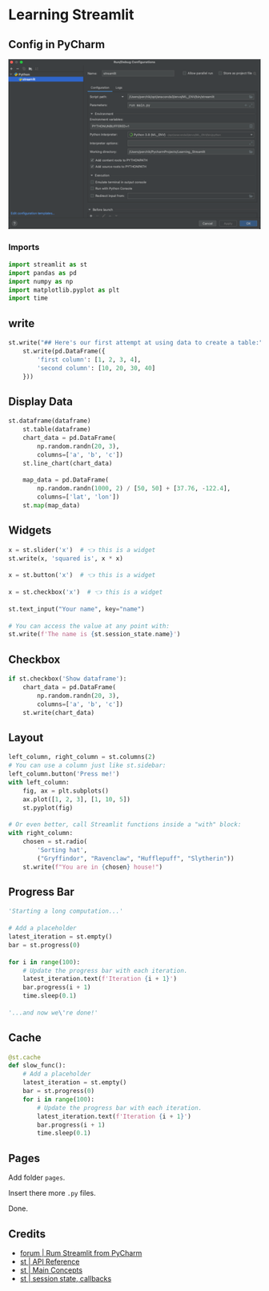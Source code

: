# Learning Streamlit

## Config in PyCharm

![](pics/config.png)

### Imports

```python
import streamlit as st
import pandas as pd
import numpy as np
import matplotlib.pyplot as plt
import time
```

## write

```python
st.write("## Here's our first attempt at using data to create a table:")
    st.write(pd.DataFrame({
        'first column': [1, 2, 3, 4],
        'second column': [10, 20, 30, 40]
    }))
```

## Display Data

```python
st.dataframe(dataframe)
    st.table(dataframe)
    chart_data = pd.DataFrame(
        np.random.randn(20, 3),
        columns=['a', 'b', 'c'])
    st.line_chart(chart_data)

    map_data = pd.DataFrame(
        np.random.randn(1000, 2) / [50, 50] + [37.76, -122.4],
        columns=['lat', 'lon'])
    st.map(map_data)
```

## Widgets

```python
x = st.slider('x')  # 👈 this is a widget
st.write(x, 'squared is', x * x)

x = st.button('x')  # 👈 this is a widget

x = st.checkbox('x')  # 👈 this is a widget

st.text_input("Your name", key="name")

# You can access the value at any point with:
st.write(f'The name is {st.session_state.name}')
```

## Checkbox

```python
if st.checkbox('Show dataframe'):
    chart_data = pd.DataFrame(
        np.random.randn(20, 3),
        columns=['a', 'b', 'c'])
    st.write(chart_data)
```


## Layout 

```python
left_column, right_column = st.columns(2)
# You can use a column just like st.sidebar:
left_column.button('Press me!')
with left_column:
    fig, ax = plt.subplots()
    ax.plot([1, 2, 3], [1, 10, 5])
    st.pyplot(fig)

# Or even better, call Streamlit functions inside a "with" block:
with right_column:
    chosen = st.radio(
        'Sorting hat',
        ("Gryffindor", "Ravenclaw", "Hufflepuff", "Slytherin"))
    st.write(f"You are in {chosen} house!")
```

## Progress Bar

```python
'Starting a long computation...'

# Add a placeholder
latest_iteration = st.empty()
bar = st.progress(0)

for i in range(100):
    # Update the progress bar with each iteration.
    latest_iteration.text(f'Iteration {i + 1}')
    bar.progress(i + 1)
    time.sleep(0.1)

'...and now we\'re done!'
```

## Cache

```python
@st.cache
def slow_func():
    # Add a placeholder
    latest_iteration = st.empty()
    bar = st.progress(0)
    for i in range(100):
        # Update the progress bar with each iteration.
        latest_iteration.text(f'Iteration {i + 1}')
        bar.progress(i + 1)
        time.sleep(0.1)
```

## Pages

Add folder `pages`.

Insert there more `.py` files.

Done.



## Credits

- [forum | Rum Streamlit from PyCharm](https://discuss.streamlit.io/t/version-1-5-0/21455/11)
- [st | API Reference](https://docs.streamlit.io/library/api-reference)
- [st | Main Concepts](https://docs.streamlit.io/library/get-started/main-concepts)
- [st | session state, callbacks](https://docs.streamlit.io/library/api-reference/session-state#use-callbacks-to-update-session-state)